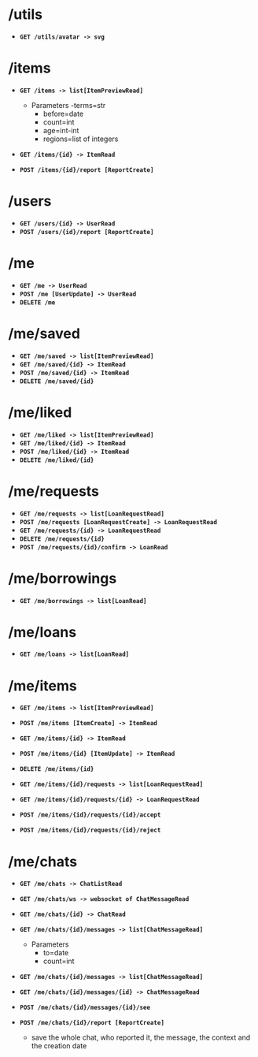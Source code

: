 # /utils

- **`GET /utils/avatar -> svg`**

# /items 

- **`GET /items -> list[ItemPreviewRead]`**
  - Parameters
    -terms=str
    - before=date
    - count=int
    - age=int-int
    - regions=list of integers

- **`GET /items/{id} -> ItemRead`**
- **`POST /items/{id}/report [ReportCreate]`**

# /users

- **`GET /users/{id} -> UserRead`**
- **`POST /users/{id}/report [ReportCreate]`**

# /me

- **`GET /me -> UserRead`**
- **`POST /me [UserUpdate] -> UserRead`**
- **`DELETE /me`**

# /me/saved

- **`GET /me/saved -> list[ItemPreviewRead]`**
- **`GET /me/saved/{id} -> ItemRead`**
- **`POST /me/saved/{id} -> ItemRead`**
- **`DELETE /me/saved/{id}`**

# /me/liked

- **`GET /me/liked -> list[ItemPreviewRead]`**
- **`GET /me/liked/{id} -> ItemRead`**
- **`POST /me/liked/{id} -> ItemRead`**
- **`DELETE /me/liked/{id}`**

# /me/requests

- **`GET /me/requests -> list[LoanRequestRead]`**
- **`POST /me/requests [LoanRequestCreate] -> LoanRequestRead`**
- **`GET /me/requests/{id} -> LoanRequestRead`**
- **`DELETE /me/requests/{id}`**
- **`POST /me/requests/{id}/confirm -> LoanRead`**

# /me/borrowings

- **`GET /me/borrowings -> list[LoanRead]`**

# /me/loans

- **`GET /me/loans -> list[LoanRead]`**

# /me/items

- **`GET /me/items -> list[ItemPreviewRead]`**
- **`POST /me/items [ItemCreate] -> ItemRead`**
- **`GET /me/items/{id} -> ItemRead`**
- **`POST /me/items/{id} [ItemUpdate] -> ItemRead`**
- **`DELETE /me/items/{id}`**

- **`GET /me/items/{id}/requests -> list[LoanRequestRead]`**
- **`GET /me/items/{id}/requests/{id} -> LoanRequestRead`**
- **`POST /me/items/{id}/requests/{id}/accept`**
- **`POST /me/items/{id}/requests/{id}/reject`**

# /me/chats

- **`GET /me/chats -> ChatListRead`**
- **`GET /me/chats/ws -> websocket of ChatMessageRead`**
- **`GET /me/chats/{id} -> ChatRead`**

- **`GET /me/chats/{id}/messages -> list[ChatMessageRead]`**
  - Parameters
    - to=date
    - count=int
- **`GET /me/chats/{id}/messages -> list[ChatMessageRead]`**
- **`GET /me/chats/{id}/messages/{id} -> ChatMessageRead`**
- **`POST /me/chats/{id}/messages/{id}/see`**

- **`POST /me/chats/{id}/report [ReportCreate]`**
  - save the whole chat, who reported it, the message, the context and the creation date
